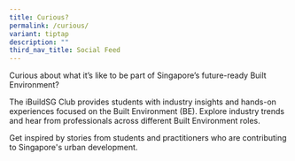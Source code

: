 ```yaml
---
title: Curious?
permalink: /curious/
variant: tiptap
description: ""
third_nav_title: Social Feed
---
```

<p>Curious about what it’s like to be part of Singapore’s future-ready Built
Environment?
<br>
</p>
<p>The iBuildSG Club provides students with industry insights and hands-on
experiences focused on the Built Environment (BE). Explore industry trends
and hear from professionals across different Built Environment roles.</p>
<p>Get inspired by stories from students and practitioners who are contributing
to Singapore's urban development.</p>